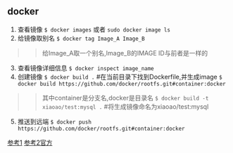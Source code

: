 ## docker


1. 查看镜像
`$ docker images` 或者 `sudo docker image ls`
2. 给镜像取别名
`$ docker tag Image_A Image_B`
>> 给Image_A取一个别名,Image_B的IMAGE ID与前者是一样的
3. 查看镜像详细信息
`$ docker inspect image_name`
4. 创建镜像
`$ docker build .` #在当前目录下找到Dockerfile,并生成image
`$ docker build https://github.com/docker/rootfs.git#container:docker`
>> 其中container是分支名,docker是目录名
`$ docker build -t xiaoao/test:mysql .` #将生成镜像命名为xiaoao/test:mysql
5. 推送到远端
`$ docker push https://github.com/docker/rootfs.git#container:docker`





[参考1](https://www.cnblogs.com/lcword/p/13711443.html)
[参考2官方](https://docs.docker.com/engine/reference/commandline/build)